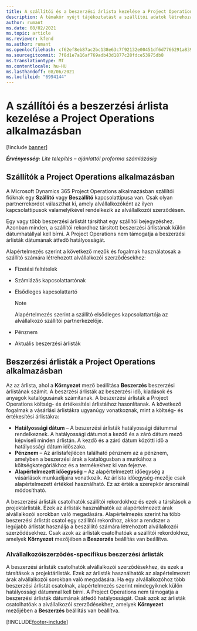 ```yaml
---
title: A szállítói és a beszerzési árlista kezelése a Project Operations alkalmazásban
description: A témakör nyújt tájékoztatást a szállítói adatok létrehozásához és karbantartásához, valamint az alvállalkozók árlistáihoz.
author: rumant
ms.date: 08/02/2021
ms.topic: article
ms.reviewer: kfend
ms.author: rumant
ms.openlocfilehash: cf62ef8eb87ac2bc138e63c7f92132e00451df6d7766291a8399a94a070799ab
ms.sourcegitcommit: 7f8d1e7a16af769adb43d1877c28fdce53975db8
ms.translationtype: MT
ms.contentlocale: hu-HU
ms.lasthandoff: 08/06/2021
ms.locfileid: "6994144"
---
```

# <a name="vendor-and-purchase-price-list-management-in-project-operations"></a>A szállítói és a beszerzési árlista kezelése a Project Operations alkalmazásban

[!include [banner](../../includes/dataverse-preview.md)]

_**Érvényesség:** Lite telepítés – ajánlattól proforma számlázásig_

## <a name="vendors-in-project-operations"></a>Szállítók a Project Operations alkalmazásban

A Microsoft Dynamics 365 Project Operations alkalmazásban szállítói fióknak egy **Szállító** vagy **Beszállító** kapcsolattípusa van. Csak olyan partnerrekordot választhat ki, amely alvállalkozóként az ilyen kapcsolattípusok valamelyikével rendelkezik az alvállalkozói szerződésen.

Egy vagy több beszerzési árlistát társíthat egy szállítói bejegyzéshez. Azonban minden, a szállítói rekordhoz társított beszerzési árlistának külön dátumhatállyal kell bírni. A Project Operations nem támogatja a beszerzési árlisták dátumának átfedő hatályosságát.

Alapértelmezés szerint a következő mezők és fogalmak használatosak a szállító számára létrehozott alvállalkozói szerződésekhez:

- Fizetési feltételek
- Számlázás kapcsolattartónak
- Elsődleges kapcsolattartó

    > [!NOTE]
    > Alapértelmezés szerint a szállító elsődleges kapcsolattartója az alvállalkozó szállítói partnerkezelője.

- Pénznem
- Aktuális beszerzési árlisták

## <a name="purchase-price-lists-in-project-operations"></a>Beszerzési árlisták a Project Operations alkalmazásban

Az az árlista, ahol a **Környezet** mező beállítása **Beszerzés** beszerzési árlistának számít. A beszrzési árlisták az beszerzési idő, kiadások és anyagok katalógusának számítanak. A beszerzési árlisták a Project Operations költség- és értékesítési árlistáihoz hasonlítanak. A következő fogalmak a vásárlási árlistákra ugyanúgy vonatkoznak, mint a költség- és értékesítési árlistákra:

- **Hatályossági dátum** – A beszerzési árlisták hatályossági dátummal rendelkeznek. A hatályossági dátumot a kezdő és a záró dátum mező képviseli minden árlistán. A kezdő és a záró dátum közötti idő a hatályossági dátum időszaka.
- **Pénznem** – Az árlistafejlécen található pénznem az a pénznem, amelyben a beszerzési árak a katalógusban a munkához a költségkategóriákhoz és a termékekhez ki van fejezve.
- **Alapértelmezett időegység** – Az alapértelmezett időegység a vásárlások munkadíjaira vonatkozik. Az árlista időegység-mezője csak alapértelmezett értékkel használható. Ez az érték a szerepkör ársorainál módosítható.

A beszerzési árlisták csatolhatók szállítói rekordokhoz és ezek a társítások a projektárlisták. Ezek az árlisták használhatók az alapértelmezett árak alvállalkozói sorokban való megadására. Alapértelmezés szerint ha több beszerzési árlistát csatol egy szállítói rekordhoz, akkor a rendszer a legújabb árlistát használja a beszállító számára létrehozott alvállalkozói szerződésekhez. Csak azok az árlisták csatolhatóak a szállítói rekordokhoz, amelyek **Környezet** mezőjében a **Beszerzés** beállítás van beállítva.

### <a name="subcontract-specific-purchase-price-lists"></a>Alvállalkozóiszerződés-specifikus beszerzési árlisták

A beszerzési árlisták csatolhatók alvállalkozói szerződésekhez, és ezek a társítások a projektárlisták. Ezek az árlisták használhatók az alapértelmezett árak alvállalkozói sorokban való megadására. Ha egy alvállalkozóhoz több beszerzési árlistát csatolnak, alapértelmezés szerint mindegyiknek külön hatályossági dátummal kell bírni. A Project Operations nem támogatja a beszerzési árlisták dátumának átfedő hatályosságát. Csak azok az árlisták csatolhatóak a alvállalkozói szerződésekhez, amelyek **Környezet** mezőjében a **Beszerzés** beállítás van beállítva.

[!INCLUDE[footer-include](../../includes/footer-banner.md)]
